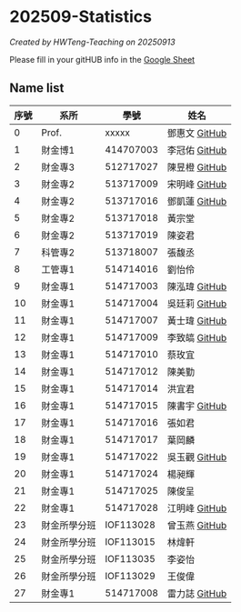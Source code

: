 # 202509-Statistics
*Created by HWTeng-Teaching on 20250913*

Please fill in your gitHUB info in the [Google Sheet](https://docs.google.com/spreadsheets/d/1-UFyabcTQTQ9ZaXoXk9rYrOnwDxJEAOYwu1l0E4ezAQ/edit?usp=sharing)


## Name list

| 序號 | 系所       | 學號       | 姓名   |
|------|------------|------------|--------|
| 0 | Prof. | xxxxx| 鄧惠文 [GitHub](https://github.com/venteng) |
| 1    | 財金博1    | 414707003  | 李冠佑 [GitHub](https://github.com/AndyLi1024) |
| 2    | 財金專3    | 512717027  | 陳昱橙  [GitHub](https://github.com/yuchengchen3011)|
| 3    | 財金專2    | 513717009  | 宋明峰 [GitHub](https://github.com/forworksung-creator)||
| 4    | 財金專2    | 513717016  | 鄧凱蓮 [GitHub](https://github.com/tang82002-ctrl) |
| 5    | 財金專2    | 513717018  | 黃宗堂 |
| 6    | 財金專2    | 513717019  | 陳姿君 |
| 7    | 科管專2    | 513718007  | 張馥丞 |
| 8    | 工管專1    | 514714016  | 劉怡伶 |
| 9    | 財金專1    | 514717003  | 陳泓瑋 [GitHub](https://github.com/willy8aass) |
| 10   | 財金專1    | 514717004  | 吳廷莉 [GitHub](https://github.com/m401880821)|
| 11   | 財金專1    | 514717007  | 黃士瑋 [GitHub](https://github.com/shih-wei0913)|
| 12   | 財金專1    | 514717009  | 李致皜 [GitHub](https://github.com/BboyKTD) |
| 13   | 財金專1    | 514717010  | 蔡玫宜 |
| 14   | 財金專1    | 514717012  | 陳美勤 |
| 15   | 財金專1    | 514717014  | 洪宜君 |
| 16   | 財金專1    | 514717015  | 陳書宇 [GitHub](https://github.com/pc20245678-design) |
| 17   | 財金專1    | 514717016  | 張如君 |
| 18   | 財金專1    | 514717017  | 葉岡麟 |[GitHub](https://github.com/s9815089-cpu).|
| 19   | 財金專1    | 514717022  | 吳玉觀  [GitHub](https://github.com/IsabelWu99)|
| 20   | 財金專1    | 514717024  | 楊昶輝 |
| 21   | 財金專1    | 514717025  | 陳俊呈 |
| 22   | 財金專1    | 514717028  | 江明峰 [GitHub](https://github.com/MF0918)|
| 23   | 財金所學分班 | IOF113028 | 曾玉燕 [GitHub](http://github.com/NorahTseng)|
| 24   | 財金所學分班 | IOF113015 | 林煒軒 |
| 25   | 財金所學分班 | IOF113035 | 李姿怡 |
| 26   | 財金所學分班 | IOF113029 | 王俊偉 |
| 27   | 財金專1    | 514717008  | 雷力誌 [GitHub](https://github.com/raymg14)|
